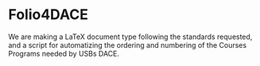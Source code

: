 # Folio4DACE
We are making a LaTeX document type following the standards requested, and a script for automatizing the ordering 
and numbering of the Courses Programs needed by USBs DACE.
